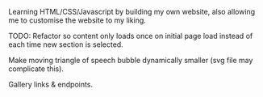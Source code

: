 Learning HTML/CSS/Javascript by building my own website, also allowing me to customise the website to my liking.

TODO: Refactor so content only loads once on initial page load instead of each time new section is selected.

Make moving triangle of speech bubble dynamically smaller (svg file may complicate this).

Gallery links & endpoints.